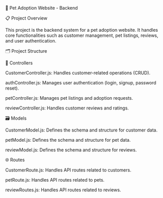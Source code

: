 🐾 Pet Adoption Website - Backend

📋 Project Overview

This project is the backend system for a pet adoption website. It handles core functionalities such as customer management, pet listings, reviews, and user authentication.

🗂️ Project Structure

📁 Controllers

CustomerController.js: Handles customer-related operations (CRUD).

authController.js: Manages user authentication (login, signup, password reset).

petController.js: Manages pet listings and adoption requests.

reviewController.js: Handles customer reviews and ratings.

🗃️ Models

CustomerModel.js: Defines the schema and structure for customer data.

petModel.js: Defines the schema and structure for pet data.

reviewModel.js: Defines the schema and structure for reviews.

🌐 Routes

CustomerRoute.js: Handles API routes related to customers.

petRoute.js: Handles API routes related to pets.

reviewRoutes.js: Handles API routes related to reviews.
